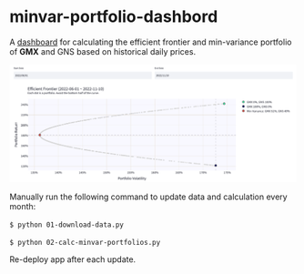 # minvar-portfolio-dashbord

A [dashboard](https://coindataschool-minvar-portfolio-dashbord-main-w2wjqa.streamlit.app/) for calculating the efficient frontier and min-variance portfolio of 
**GMX** and GNS based on historical daily prices.

![screen](https://github.com/coindataschool/minvar-portfolio-dashbord/blob/main/screenshot.png)

Manually run the following command to update data and calculation every month:

`$ python 01-download-data.py`

`$ python 02-calc-minvar-portfolios.py`

Re-deploy app after each update.